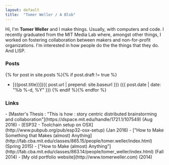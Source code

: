 ```yaml
---
layout: default
title:  "Tomer Weller / A Blob"
---
```


Hi, I'm **Tomer Weller** and I make things. Usually, with computers and code. I recently graduated from the MIT Media Lab where, amongst other things, I worked on fostering collaboration between makers and non-for-profit organizations. I'm interested in how people do the the things that they do. And LISP.


<H3>Posts</H3>

{% for post in site.posts %}{% if post.draft != true %}
- [{{post.title}}]({{ post.url | prepend: site.baseurl }}) ({{ post.date | date: "%b %-d, %Y" }}) {% endif %}{% endfor %} 



<H3>Links</H3>
- [Master's Thesis : "This is how : story centric distributed brainstorming and collaboration"](https://dspace.mit.edu/handle/1721.1/107549) (Aug 2016)
- [ESP32 - Toolchain setup on OSX](http://www.pubpub.org/pub/esp32-osx-setup) (Jan 2016)
- ["How to Make Something that Makes (almost) Anything](http://fab.cba.mit.edu/classes/865.15/people/tomer.weller/index.html) (Spring 2015)
- ["How to Make (almost) Anything"](http://fab.cba.mit.edu/classes/863.14/people/tomer_weller/index.html) (Fall 2014)
- [My old portfolio website](http://www.tomerweller.com) (2014)